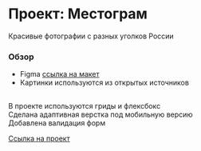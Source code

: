 # Проект: Местограм
Красивые фотографии с разных уголков России

### Обзор

* Figma <a href="https://www.figma.com/file/2cn9N9jSkmxD84oJik7xL7/JavaScript.-Sprint-4?node-id=0%3A1">ссылка на макет</a>
* Картинки используются из открытых источников

##

В проекте используются гриды и флексбокс<br>
Сделана адаптивная верстка под мобильную версию <br>
Добавлена валидация форм

<a href="https://karpusharu.github.io/mesto/">Ссылка на проект</a>
